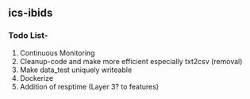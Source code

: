 ## ics-ibids
### Todo List-
1. Continuous Monitoring  
2. Cleanup-code and make more efficient especially txt2csv (removal)  
3. Make data_test uniquely writeable  
4. Dockerize  
5. Addition of resptime (Layer 3? to features)

